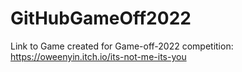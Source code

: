 # GitHubGameOff2022
Link to Game created for Game-off-2022 competition:
https://oweenyin.itch.io/its-not-me-its-you
